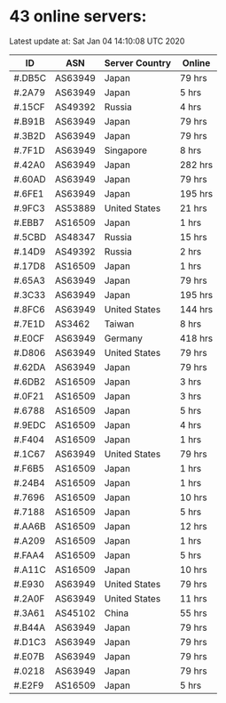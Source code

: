 # 43 online servers:

Latest update at: Sat Jan 04 14:10:08 UTC 2020

| ID | ASN | Server Country | Online |
| -- | --- | -------------- | ------ |
| #.DB5C | AS63949 | Japan | 79 hrs |
| #.2A79 | AS63949 | Japan | 5 hrs |
| #.15CF | AS49392 | Russia | 4 hrs |
| #.B91B | AS63949 | Japan | 79 hrs |
| #.3B2D | AS63949 | Japan | 79 hrs |
| #.7F1D | AS63949 | Singapore | 8 hrs |
| #.42A0 | AS63949 | Japan | 282 hrs |
| #.60AD | AS63949 | Japan | 79 hrs |
| #.6FE1 | AS63949 | Japan | 195 hrs |
| #.9FC3 | AS53889 | United States | 21 hrs |
| #.EBB7 | AS16509 | Japan | 1 hrs |
| #.5CBD | AS48347 | Russia | 15 hrs |
| #.14D9 | AS49392 | Russia | 2 hrs |
| #.17D8 | AS16509 | Japan | 1 hrs |
| #.65A3 | AS63949 | Japan | 79 hrs |
| #.3C33 | AS63949 | Japan | 195 hrs |
| #.8FC6 | AS63949 | United States | 144 hrs |
| #.7E1D | AS3462 | Taiwan | 8 hrs |
| #.E0CF | AS63949 | Germany | 418 hrs |
| #.D806 | AS63949 | United States | 79 hrs |
| #.62DA | AS63949 | Japan | 79 hrs |
| #.6DB2 | AS16509 | Japan | 3 hrs |
| #.0F21 | AS16509 | Japan | 3 hrs |
| #.6788 | AS16509 | Japan | 5 hrs |
| #.9EDC | AS16509 | Japan | 4 hrs |
| #.F404 | AS16509 | Japan | 1 hrs |
| #.1C67 | AS63949 | United States | 79 hrs |
| #.F6B5 | AS16509 | Japan | 1 hrs |
| #.24B4 | AS16509 | Japan | 1 hrs |
| #.7696 | AS16509 | Japan | 10 hrs |
| #.7188 | AS16509 | Japan | 5 hrs |
| #.AA6B | AS16509 | Japan | 12 hrs |
| #.A209 | AS16509 | Japan | 1 hrs |
| #.FAA4 | AS16509 | Japan | 5 hrs |
| #.A11C | AS16509 | Japan | 10 hrs |
| #.E930 | AS63949 | United States | 79 hrs |
| #.2A0F | AS63949 | United States | 11 hrs |
| #.3A61 | AS45102 | China | 55 hrs |
| #.B44A | AS63949 | Japan | 79 hrs |
| #.D1C3 | AS63949 | Japan | 79 hrs |
| #.E07B | AS63949 | Japan | 79 hrs |
| #.0218 | AS63949 | Japan | 79 hrs |
| #.E2F9 | AS16509 | Japan | 5 hrs |

